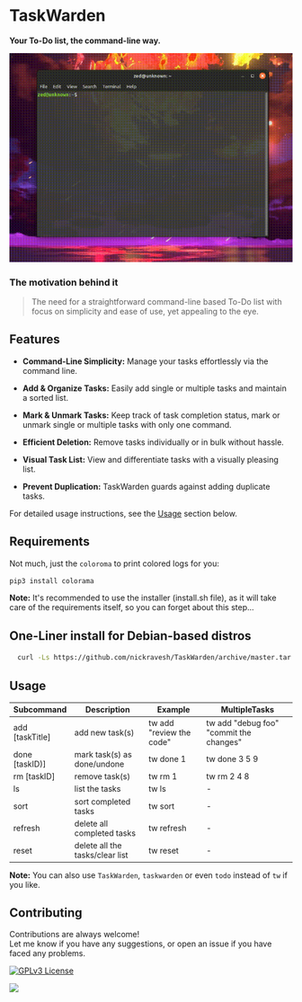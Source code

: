 # TaskWarden

**Your To-Do list, the command-line way.**

![TaskWardenGif](https://github.com/nickravesh/TaskWarden/blob/master/assets/demo.gif)

### The motivation behind it

> The need for a straightforward command-line based To-Do list with focus on simplicity and ease of use, yet appealing to the eye.

## Features

- **Command-Line Simplicity:** Manage your tasks effortlessly via the command line.

- **Add & Organize Tasks:** Easily add single or multiple tasks and maintain a sorted list.

- **Mark & Unmark Tasks:** Keep track of task completion status, mark or unmark single or multiple tasks with only one command.

- **Efficient Deletion:** Remove tasks individually or in bulk without hassle.

- **Visual Task List:** View and differentiate tasks with a visually pleasing list.

- **Prevent Duplication:** TaskWarden guards against adding duplicate tasks.

For detailed usage instructions, see the [Usage](#usage) section below.


## Requirements

Not much, just the `coloroma` to print colored logs for you:
```bash
pip3 install colorama
```
**Note:** It's recommended to use the installer (install.sh file), as it will take care of the requirements itself, so you can forget about this step...

## One-Liner install for Debian-based distros

```bash
  curl -Ls https://github.com/nickravesh/TaskWarden/archive/master.tar.gz | tar -xz && cd TaskWarden-master && bash install.sh
```

## Usage
| **Subcommand** | **Description** | **Example** | **MultipleTasks** |
|----------------|-----------------|-------------|-------------------|
| add [taskTitle]| add new task(s) | tw add "review the code"| tw add "debug foo" "commit the changes" |
| done [taskID)]| mark task(s) as done/undone | tw done 1 | tw done 3 5 9 |
| rm [taskID] | remove task(s) | tw rm 1 | tw rm 2 4 8 |
| ls | list the tasks | tw ls | - |
| sort | sort completed tasks | tw sort | - |
| refresh | delete all completed tasks | tw refresh | - |
| reset | delete all the tasks/clear list | tw reset | - |

**Note:** You can also use `TaskWarden`, `taskwarden` or even `todo` instead of `tw` if you like.

## Contributing	

Contributions are always welcome!  
Let me know if you have any suggestions, or open an issue if you have faced any problems.

[![GPLv3 License](https://img.shields.io/badge/License-GPL%20v3-blue.svg)](https://opensource.org/licenses/)

[![](https://visitcount.itsvg.in/api?id=taskwarden&label=Repository%20Views&icon=0&pretty=true)](https://visitcount.itsvg.in)
